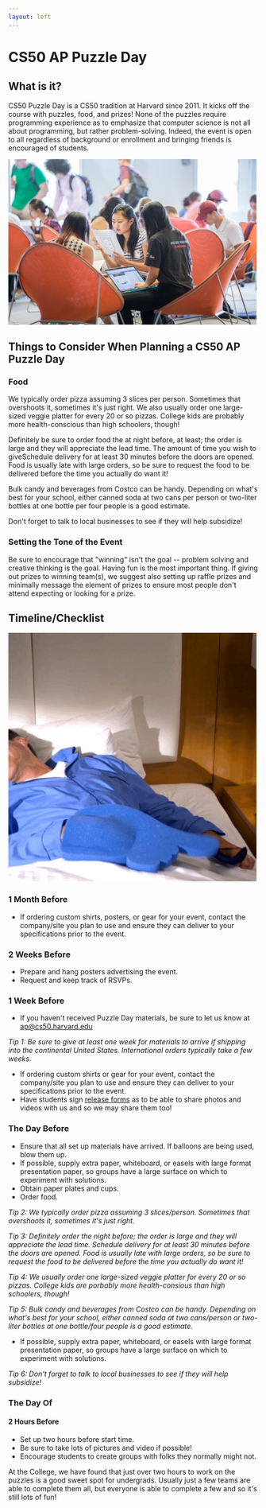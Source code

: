 ```yaml
---
layout: left
---
```


# CS50 AP Puzzle Day

## What is it?

CS50 Puzzle Day is a CS50 tradition at Harvard since 2011. It kicks off the course with puzzles, food, and prizes! None of the puzzles require programming experience as to emphasize that computer science is not all about programming, but rather problem-solving. Indeed, the event is open to all regardless of background or enrollment and bringing friends is encouraged of students.

<img src="puzzleday.jpg" alt="puzzleday" width="500">

## Things to Consider When Planning a CS50 AP Puzzle Day

### Food

We typically order pizza assuming 3 slices per person. Sometimes that overshoots it, sometimes it's just right. We also usually order one large-sized veggie platter for every 20 or so pizzas. College kids are probably more health-conscious than high schoolers, though!

Definitely be sure to order food the at night before, at least; the order is large and they will appreciate the lead time. The amount of time you wish to giveSchedule delivery for at least 30 minutes before the doors are opened.  Food is usually late with large orders, so be sure to request the food to be delivered before the time you actually do want it!

Bulk candy and beverages from Costco can be handy.  Depending on what's best for your school, either canned soda at two cans per person or two-liter bottles at one bottle per four people is a good estimate.

Don't forget to talk to local businesses to see if they will help subsidize!

### Setting the Tone of the Event

Be sure to encourage that "winning" isn't the goal -- problem solving and creative thinking is the goal. Having fun is the most important thing.  If giving out prizes to winning team(s), we suggest also setting up raffle prizes and minimally message the element of prizes to ensure most people don't attend expecting or looking for a prize.

## Timeline/Checklist

<img src="letsdothis2.gif" alt="letsdothis" width="500">

### 1 Month Before

- If ordering custom shirts, posters, or gear for your event, contact the company/site you plan to use and ensure they can deliver to your specifications prior to the event.

### 2 Weeks Before
- Prepare and hang posters advertising the event.
- Request and keep track of RSVPs.

### 1 Week Before

- If you haven't received Puzzle Day materials, be sure to let us know at [ap@cs50.harvard.edu](mailto:ap@cs50.harvard.edu)

_Tip 1: Be sure to give at least one week for materials to arrive if shipping into the continental United States. International orders typically take a few weeks._

- If ordering custom shirts or gear for your event, contact the company/site you plan to use and ensure they can deliver to your specifications prior to the event.
- Have students sign [release forms](http://cdn.cs50.net/ap/1617/events/puzzles/1617_release.pdf) as to be able to share photos and videos with us and so we may share them too!

### The Day Before

- Ensure that all set up materials have arrived. If balloons are being used, blow them up.
- If possible, supply extra paper, whiteboard, or easels with large format presentation paper, so groups have a large surface on which to experiment with solutions.
- Obtain paper plates and cups.
- Order food.

_Tip 2: We typically order pizza assuming 3 slices/person. Sometimes that overshoots it, sometimes it's just right._

_Tip 3: Definitely order the night before; the order is large and they will appreciate the lead time. Schedule delivery for at least 30 minutes before the doors are opened.  Food is usually late with large orders, so be sure to request the food to be delivered before the time you actually do want it!_

_Tip 4: We usually order one large-sized veggie platter for every 20 or so pizzas. College kids are porbably more health-consious than high schoolers, though!_

_Tip 5: Bulk candy and beverages from Costco can be handy.  Depending on what's best for your school, either canned soda at two cans/person or two-liter bottles at one bottle/four people is a good estimate._

- If possible, supply extra paper, whiteboard, or easels with large format presentation paper, so groups have a large surface on which to experiment with solutions.

_Tip 6: Don't forget to talk to local businesses to see if they will help subsidize!_

### The Day Of

#### 2 Hours Before

- Set up two hours before start time.
- Be sure to take lots of pictures and video if possible!
- Encourage students to create groups with folks they normally might not.

At the College, we have found that just over two hours to work on the puzzles is a good sweet spot for undergrads. Usually just a few teams are able to complete them all, but everyone is able to complete a few and so it's still lots of fun!
